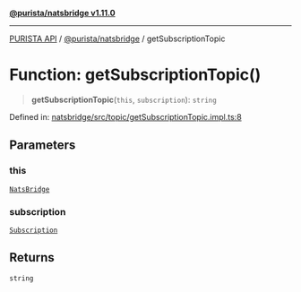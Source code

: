 [**@purista/natsbridge v1.11.0**](../README.md)

***

[PURISTA API](../../../packages.md) / [@purista/natsbridge](../README.md) / getSubscriptionTopic

# Function: getSubscriptionTopic()

> **getSubscriptionTopic**(`this`, `subscription`): `string`

Defined in: [natsbridge/src/topic/getSubscriptionTopic.impl.ts:8](https://github.com/puristajs/purista/blob/master/packages/natsbridge/src/topic/getSubscriptionTopic.impl.ts#L8)

## Parameters

### this

[`NatsBridge`](../classes/NatsBridge.md)

### subscription

[`Subscription`](../../core/type-aliases/Subscription.md)

## Returns

`string`
